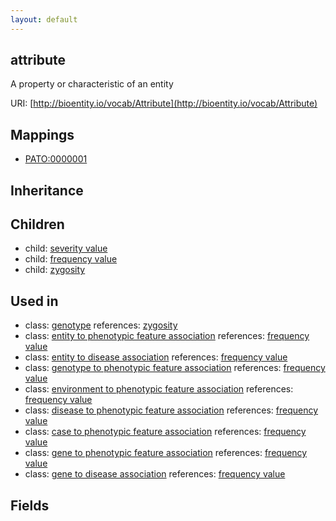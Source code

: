 ```yaml
---
layout: default
---
```


## attribute


A property or characteristic of an entity

URI: [http://bioentity.io/vocab/Attribute](http://bioentity.io/vocab/Attribute)
## Mappings

 * [PATO:0000001](http://purl.obolibrary.org/obo/PATO_0000001)

## Inheritance


## Children

 *  child: [severity value](SeverityValue.html)
 *  child: [frequency value](FrequencyValue.html)
 *  child: [zygosity](Zygosity.html)

## Used in

 *  class: [genotype](Genotype.html) references: [zygosity](Zygosity.html)
 *  class: [entity to phenotypic feature association](EntityToPhenotypicFeatureAssociation.html) references: [frequency value](FrequencyValue.html)
 *  class: [entity to disease association](EntityToDiseaseAssociation.html) references: [frequency value](FrequencyValue.html)
 *  class: [genotype to phenotypic feature association](GenotypeToPhenotypicFeatureAssociation.html) references: [frequency value](FrequencyValue.html)
 *  class: [environment to phenotypic feature association](EnvironmentToPhenotypicFeatureAssociation.html) references: [frequency value](FrequencyValue.html)
 *  class: [disease to phenotypic feature association](DiseaseToPhenotypicFeatureAssociation.html) references: [frequency value](FrequencyValue.html)
 *  class: [case to phenotypic feature association](CaseToPhenotypicFeatureAssociation.html) references: [frequency value](FrequencyValue.html)
 *  class: [gene to phenotypic feature association](GeneToPhenotypicFeatureAssociation.html) references: [frequency value](FrequencyValue.html)
 *  class: [gene to disease association](GeneToDiseaseAssociation.html) references: [frequency value](FrequencyValue.html)

## Fields


